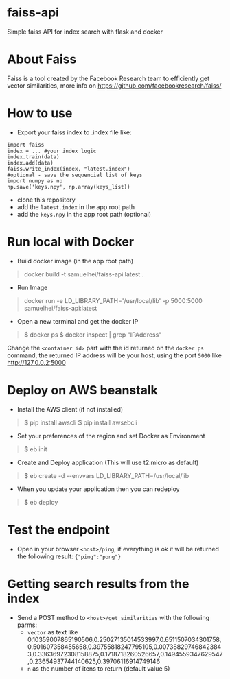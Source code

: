 # faiss-api
Simple faiss API for index search with flask and docker

# About Faiss
Faiss is a tool created by the Facebook Research team to efficiently get vector similarities, more info on https://github.com/facebookresearch/faiss/

# How to use

* Export your faiss index to .index file like:

```
import faiss
index = ... #your index logic
index.train(data)
index.add(data)
faiss.write_index(index, "latest.index")
#optional - save the sequencial list of keys
import numpy as np
np.save('keys.npy', np.array(keys_list)) 
```

* clone this repository
* add the `latest.index` in the app root path
* add the `keys.npy` in the app root path (optional)

# Run local with Docker

* Build docker image (in the app root path)
> docker build -t samuelhei/faiss-api:latest .

* Run Image
> docker run -e LD_LIBRARY_PATH='/usr/local/lib' -p 5000:5000 samuelhei/faiss-api:latest

* Open a new terminal and get the docker IP

> $ docker ps
> $ docker inspect <container id> | grep "IPAddress"

Change the `<container id>` part with the id returned on the `docker ps` command, the returned IP address will be your host, using the port `5000` like http://127.0.0.2:5000

# Deploy on AWS beanstalk

* Install the AWS client (if not installed)

> $ pip install awscli
> $ pip install awsebcli

* Set your preferences of the region and set Docker as Environment
> $ eb init 
* Create and Deploy application (This will use t2.micro as default)
> $ eb create  -d --envvars LD_LIBRARY_PATH=/usr/local/lib 
* When you update your application then you can redeploy
> $ eb deploy

# Test the endpoint
* Open in your browser `<host>/ping`, if everything is ok it will be returned the following result:  `{"ping":"pong"}`

# Getting search results from the index

* Send a POST method to `<host>/get_similarities` with the following parms:
    * `vector` as text like 0.10359007865190506,0.25027135014533997,0.6511507034301758,0.501607358455658,0.39755818247795105,0.007388297468423843,0.33636972308158875,0.1718718260526657,0.1494559347629547,0.23654937744140625,0.39706116914749146 
    * `n` as the number of itens to return (default value 5)
    
